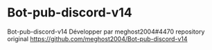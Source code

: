 # Bot-pub-discord-v14
Bot-pub-discord-v14 Développer par meghost2004#4470 
repository original https://github.com/meghost2004/Bot-pub-discord-v14
